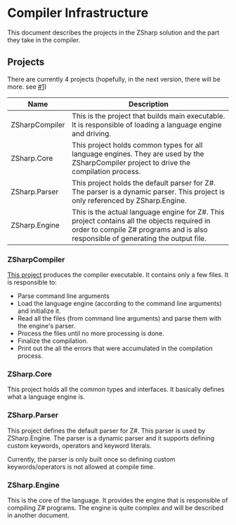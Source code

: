 # Compiler Infrastructure
This document describes the projects in the ZSharp solution and the part they take in the compiler.

## Projects
There are currently 4 projects (hopefully, in the next version, there will be more. see [#1](https://github.com/xpodev/zsharp-compiler/issues/1))

| Name           | Description                                                                                                                                                                      |
|----------------|----------------------------------------------------------------------------------------------------------------------------------------------------------------------------------|
| ZSharpCompiler | This is the project that builds main executable. It is responsible of loading a language engine and driving.                                                                     |
| ZSharp.Core    | This project holds common types for all language engines. They are used by the ZSharpCompiler project to drive the compilation process.                                          |
| ZSharp.Parser  | This project holds the default parser for Z#. The parser is a dynamic parser. This project is only referenced by ZSharp.Engine.                                                  |
| ZSharp.Engine  | This is the actual language engine for Z#. This project contains all the objects required in order to compile Z# programs and is also responsible of generating the output file. |


### ZSharpCompiler
[This project](https://github.com/xpodev/zsharp-compiler/tree/wiki-infrastructure-1/Infrastructure/ZSharpCompiler.md) produces the compiler executable. 
It contains only a few files. 
It is responsible to:
 * Parse command line arguments
 * Load the language engine (according to the command line arguments) and initialize it.
 * Read all the files (from command line arguments) and parse them with the engine's parser.
 * Process the files until no more processing is done.
 * Finalize the compilation.
 * Print out the all the errors that were accumulated in the compilation process.


### ZSharp.Core
This project holds all the common types and interfaces. 
It basically defines what a language engine is.


### ZSharp.Parser
This project defines the default parser for Z#. 
This parser is used by ZSharp.Engine. 
The parser is a dynamic parser and it supports defining custom keywords, operators and keyword literals.

Currently, the parser is only built once so defining custom keywords/operators is not allowed at compile time.


### ZSharp.Engine
This is the core of the language. 
It provides the engine that is responsible of compiling Z# programs.
The engine is quite complex and will be described in another document.
